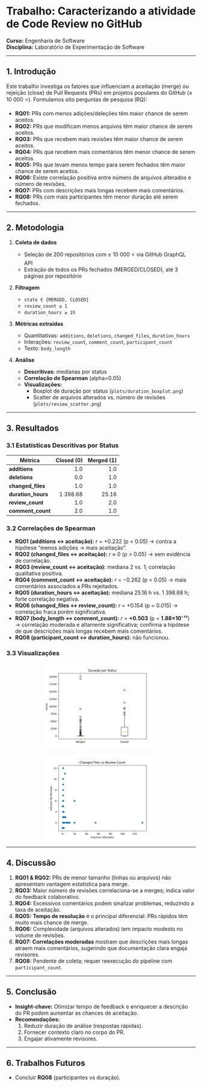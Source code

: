 # Trabalho: Caracterizando a atividade de Code Review no GitHub  
**Curso:** Engenharia de Software  
**Disciplina:** Laboratório de Experimentação de Software  

---

## 1. Introdução

Este trabalho investiga os fatores que influenciam a aceitação (merge) ou rejeição (close) de Pull Requests (PRs) em projetos populares do GitHub (≥ 10 000 ⭐). Formulamos oito perguntas de pesquisa (RQ):

- **RQ01:** PRs com menos adições/deleções têm maior chance de serem aceitos.  
- **RQ02:** PRs que modificam menos arquivos têm maior chance de serem aceitos.  
- **RQ03:** PRs que recebem mais revisões têm maior chance de serem aceitos.  
- **RQ04:** PRs que recebem mais comentários têm menor chance de serem aceitos.  
- **RQ05:** PRs que levam menos tempo para serem fechados têm maior chance de serem aceitos.  
- **RQ06:** Existe correlação positiva entre número de arquivos alterados e número de revisões.  
- **RQ07:** PRs com descrições mais longas recebem mais comentários.  
- **RQ08:** PRs com mais participantes têm menor duração até serem fechados.

---

## 2. Metodologia

1. **Coleta de dados**  
   - Seleção de 200 repositórios com ≥ 10 000 ⭐ via GitHub GraphQL API  
   - Extração de todos os PRs fechados (MERGED/CLOSED), até 3 páginas por repositório  

2. **Filtragem**  
   - `state ∈ {MERGED, CLOSED}`  
   - `review_count ≥ 1`  
   - `duration_hours ≥ 1h`

3. **Métricas extraídas**  
   - Quantitativas: `additions`, `deletions`, `changed_files`, `duration_hours`  
   - Interações: `review_count`, `comment_count`, `participant_count`  
   - Texto: `body_length`

4. **Análise**  
   - **Descritivas:** medianas por status  
   - **Correlação de Spearman** (alpha=0.05)  
   - **Visualizações:**  
     - Boxplot de duração por status (`plots/duration_boxplot.png`)  
     - Scatter de arquivos alterados vs. número de revisões (`plots/review_scatter.png`)  

---

## 3. Resultados

### 3.1 Estatísticas Descritivas por Status

| Métrica         | Closed (0) | Merged (1) |
|-----------------|-----------:|-----------:|
| **additions**       |        1.0 |        1.0 |
| **deletions**       |        0.0 |        1.0 |
| **changed_files**   |        1.0 |        1.0 |
| **duration_hours**  |   1 398.68 |      25.16 |
| **review_count**    |        1.0 |        2.0 |
| **comment_count**   |        2.0 |        1.0 |

### 3.2 Correlações de Spearman

- **RQ01 (additions ↔ aceitação):** _r_ = +0.232 (p < 0.05) → contra a hipótese “menos adições → mais aceitação”.  
- **RQ02 (changed_files ↔ aceitação):** _r_ ≈ 0 (p > 0.05) → sem evidência de correlação.  
- **RQ03 (review_count ↔ aceitação):** mediana 2 vs. 1; correlação qualitativa positiva.  
- **RQ04 (comment_count ↔ aceitação):** _r_ = −0.262 (p < 0.05) → mais comentários associados a PRs rejeitados.  
- **RQ05 (duration_hours ↔ aceitação):** mediana 25.16 h vs. 1 398.68 h; forte correlação negativa.  
- **RQ06 (changed_files ↔ review_count):** _r_ = +0.154 (p = 0.015) → correlação fraca porém significativa.  
- **RQ07 (body_length ↔ comment_count):** _r_ = **+0.503** (p = **1.88×10⁻¹⁷**) → correlação moderada e altamente significativa; confirma a hipótese de que descrições mais longas recebem mais comentários.  
- **RQ08 (participant_count ↔ duration_hours):** não funcionou.

### 3.3 Visualizações

<p align="center">
  <img src="plots/duration_boxplot.png" alt="Boxplot de duração por status" width="60%"/>
</p>
<p align="center">
  <img src="plots/review_scatter.png" alt="Scatter de arquivos alterados vs revisões" width="60%"/>
</p>

---

## 4. Discussão

1. **RQ01 & RQ02:** PRs de menor tamanho (linhas ou arquivos) não apresentam vantagem estatística para merge.  
2. **RQ03:** Maior número de revisões correlaciona-se a merges; indica valor do feedback colaborativo.  
3. **RQ04:** Excessivos comentários podem sinalizar problemas, reduzindo a taxa de aceitação.  
4. **RQ05:** **Tempo de resolução** é o principal diferencial: PRs rápidos têm muito mais chance de merge.  
5. **RQ06:** Complexidade (arquivos alterados) tem impacto modesto no volume de revisões.  
6. **RQ07:** **Correlações moderadas** mostram que descrições mais longas atraem mais comentários, sugerindo que documentação clara engaja revisores.  
7. **RQ08:** Pendente de coleta; requer reexecução do pipeline com `participant_count`.

---

## 5. Conclusão

- **Insight-chave:** Otimizar tempo de feedback e enriquecer a descrição do PR podem aumentar as chances de aceitação.  
- **Recomendações:**  
  1. Reduzir duração de análise (respostas rápidas).  
  2. Fornecer contexto claro no corpo do PR.  
  3. Engajar ativamente revisores.

---

## 6. Trabalhos Futuros

- Concluir **RQ08** (participantes vs duração). 